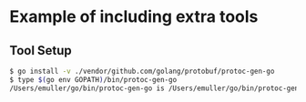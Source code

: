 # Example of including extra tools

## Tool Setup

```sh
$ go install -v ./vendor/github.com/golang/protobuf/protoc-gen-go
$ type $(go env GOPATH)/bin/protoc-gen-go
/Users/emuller/go/bin/protoc-gen-go is /Users/emuller/go/bin/protoc-gen-go
```